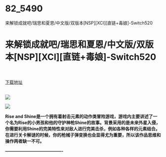 # 82_5490
来解锁成就吧/瑞思和夏恩/中文版/双版本[NSP][XCI][直链+毒娘]-Switch520
# 来解锁成就吧/瑞思和夏恩/中文版/双版本[NSP][XCI][直链+毒娘]-Switch520
 <br/></br>
[下载地址](https://www.switch520.cc/article/5490 "下载地址")
<br/></br>

<p><span><strong><img src="https://ae01.alicdn.com/kf/U341fd5300360482da7daea9c555009b8B.jpg"></strong></span></p>
<p><span><strong><img src="https://ae01.alicdn.com/kf/U6ce0f0964ea747f3a4175d62d03e5cbfg.jpg"></strong></span></p>
<p><span><strong>Rise and Shine是一个拥有着射击元素的动作类冒险游戏，游戏内主要讲述了一个名为Rise的小男孩和他的守护神枪Shine的故事。背景采用的是未来外星入侵，你需要利用Shine的完美特性来对敌人进行完美击杀，例如各种各样的元素结合。在进行关卡解谜的时候，你的枪械子弹变换也会显得尤为重要，所以该作品思维和操作两者缺一不可。</strong></span></p>
<p><span><strong>—————————————-</strong></span></p>
